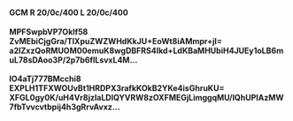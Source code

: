 #### GCM R 20/0c/400 L 20/0c/400
**MPFSwpbVP7Oklf58**<br/>**ZvMEbiCjgGra/TlXpuZWZWHdKkJU+EoWt8iAMmpr+jI=**<br/>**a2lZxzQoRMUOM00emuK8wgDBFRS4Ikd+LdKBaMHUbiH4JUEy1oLB6muL78sDAoo3P/2p7b6flLsvxL4M...**<br/><br/>
**lO4aTj777BMcchi8**<br/>**EXPLH1TFXWOUvBt1HRDPX3rafkKOkB2YKe4isGhruKU=**<br/>**XFGL0gy0K/uH4Vr8jzlaLDlQYVRW8zOXFMEGjLimggqMU/IQhUPIAzMW7fbTvvcvtbpij4h3gRrvAvxz...**